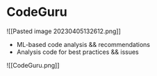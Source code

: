 # CodeGuru
![[Pasted image 20230405132612.png]]
- ML-based code analysis && recommendations
- Analysis code for best practices && issues

![[CodeGuru.png]]